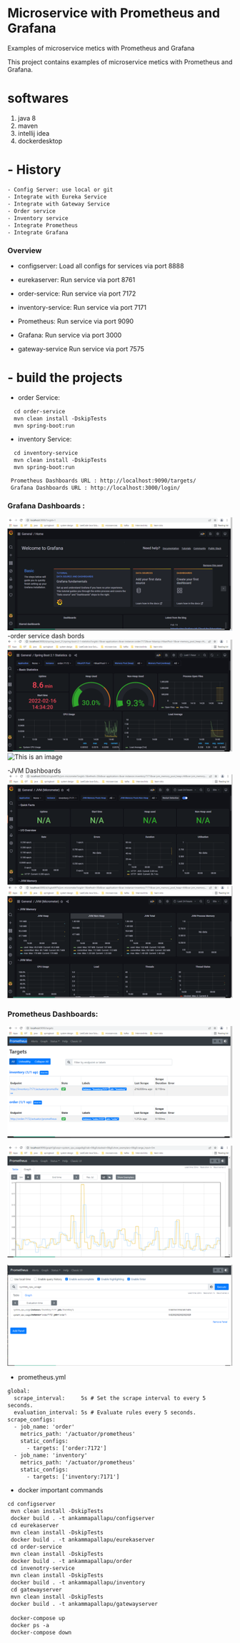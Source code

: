 # Microservice with Prometheus and Grafana


Examples of microservice metics with Prometheus and Grafana

This project contains examples of microservice metics with Prometheus and Grafana. 

# softwares
   1. java 8
   2. maven
   3. intellij idea
   4. dockerdesktop
   
  # - History
 ```
 - Config Server: use local or git
 - Integrate with Eureka Service
 - Integrate with Gateway Service
 - Order service
 - Inventory service
 - Integrate Prometheus
 - Integrate Grafana
 ```

### Overview
- configserver: Load all configs for services via port 8888

- eurekaserver: Run service via port 8761

- order-service: Run service via port 7172

- inventory-service: Run service via port 7171

- Prometheus: Run service via port 9090
- Grafana: Run service via port 3000
- gateway-service Run service via port 7575

 # - build the projects

 - order Service: 
 ```
   cd order-service
   mvn clean install -DskipTests
   mvn spring-boot:run
 ```
  - inventory Service: 
 ```
   cd inventory-service
   mvn clean install -DskipTests
   mvn spring-boot:run
 ```
 
```
 Prometheus Dashboards URL : http://localhost:9090/targets/ 
 Grafana Dashboards URL : http://localhost:3000/login/  
```
 
### Grafana Dashboards :

![This is an image](https://github.com/Apallapu/microservice-workshop/blob/master/week-2/microservice-prometheus-grafana/images/Grafana-01.PNG)
-order service dash bords
![This is an image](https://github.com/Apallapu/microservice-workshop/blob/master/week-2/microservice-prometheus-grafana/images/Grafana-order-01.PNG)
![This is an image](https://https://github.com/Apallapu/microservice-workshop/blob/master/week-2/microservice-prometheus-grafana/images/Grafana-order-02.PNG)

-JVM Dashboards
![This is an image](https://github.com/Apallapu/microservice-workshop/blob/master/week-2/microservice-prometheus-grafana/images/Grafana-jvm-01.PNG)
![This is an image](https://github.com/Apallapu/microservice-workshop/blob/master/week-2/microservice-prometheus-grafana/images/Grafana-jvm-02.PNG)

### Prometheus Dashboards:

![This is an image](https://github.com/Apallapu/microservice-workshop/blob/master/week-2/microservice-prometheus-grafana/images/prometheus-01.PNG)

![This is an image](https://github.com/Apallapu/microservice-workshop/blob/master/week-2/microservice-prometheus-grafana/images/prometheus-02.PNG)

![This is an image](https://github.com/Apallapu/microservice-workshop/blob/master/week-2/microservice-prometheus-grafana/images/prometheus-03.PNG)

- prometheus.yml
```
global:
  scrape_interval:     5s # Set the scrape interval to every 5 seconds.
  evaluation_interval: 5s # Evaluate rules every 5 seconds.
scrape_configs:
  - job_name: 'order'
    metrics_path: '/actuator/prometheus'
    static_configs:
      - targets: ['order:7172']
  - job_name: 'inventory'
    metrics_path: '/actuator/prometheus'
    static_configs:
      - targets: ['inventory:7171']
```
- docker important commands
```
cd configserver
 mvn clean install -DskipTests
 docker build . -t ankammapallapu/configserver
 cd eurekaserver
 mvn clean install -DskipTests
 docker build . -t ankammapallapu/eurekaserver
 cd order-service
 mvn clean install -DskipTests
 docker build . -t ankammapallapu/order
 cd invenotry-service
 mvn clean install -DskipTests
 docker build . -t ankammapallapu/inventory
 cd gatewayserver
 mvn clean install -DskipTests
 docker build . -t ankammapallapu/gatewayserver
 
 docker-compose up
 docker ps -a
 docker-compose down
```


 
 
 
